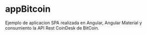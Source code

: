# appBitcoin
Ejemplo de aplicacion SPA realizada en Angular, Angular Material y consumiento la API Rest CoinDesk de BitCoin.
